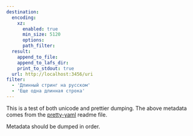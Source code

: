 ```yaml
---
destination:
  encoding:
    xz:
      enabled: true
      min_size: 5120
      options:
      path_filter:
  result:
    append_to_file:
    append_to_lafs_dir:
    print_to_stdout: true
  url: http://localhost:3456/uri
filter:
  - 'Длинный стринг на русском'
  - 'Еще одна длинная строка'
---
```


This is a test of both unicode and prettier dumping. The above metadata comes from the [pretty-yaml](https://github.com/mk-fg/pretty-yaml) readme file.

Metadata should be dumped in order.
